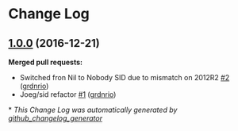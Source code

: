 # Change Log

## [1.0.0](https://github.com/dev-sec/windows-baseline/tree/1.0.0) (2016-12-21)
**Merged pull requests:**

- Switched fron Nil to Nobody SID due to mismatch on 2012R2 [\#2](https://github.com/dev-sec/windows-baseline/pull/2) ([grdnrio](https://github.com/grdnrio))
- Joeg/sid refactor [\#1](https://github.com/dev-sec/windows-baseline/pull/1) ([grdnrio](https://github.com/grdnrio))



\* *This Change Log was automatically generated by [github_changelog_generator](https://github.com/skywinder/Github-Changelog-Generator)*